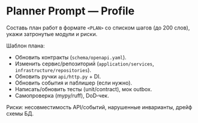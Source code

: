 # Planner Prompt — Profile

Составь план работ в формате `<PLAN>` со списком шагов (до 200 слов), укажи затронутые модули и риски.

Шаблон плана:
- Обновить контракты (`schema/openapi.yaml`).
- Изменить сервис/репозиторий (`application/services`, `infrastructure/repositories`).
- Обновить ручки `api/http.py` + DI.
- Обновить события и паблишер (если нужно).
- Написать/обновить тесты (unit/contract), мок outbox.
- Самопроверка (mypy/ruff), DoD‑чек.

Риски: несовместимость API/событий, нарушенные инварианты, дрейф схемы БД.

